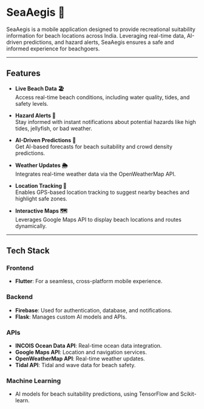 
# **SeaAegis 🌊**  
SeaAegis is a mobile application designed to provide recreational suitability information for beach locations across India. Leveraging real-time data, AI-driven predictions, and hazard alerts, SeaAegis ensures a safe and informed experience for beachgoers. 

---

## **Features**  
- **Live Beach Data 🏖️**  
  Access real-time beach conditions, including water quality, tides, and safety levels.  

- **Hazard Alerts 🚨**  
  Stay informed with instant notifications about potential hazards like high tides, jellyfish, or bad weather.  

- **AI-Driven Predictions 🤖**  
  Get AI-based forecasts for beach suitability and crowd density predictions.  

- **Weather Updates 🌦️**  
  Integrates real-time weather data via the OpenWeatherMap API.  

- **Location Tracking 📍**  
  Enables GPS-based location tracking to suggest nearby beaches and highlight safe zones.  

- **Interactive Maps 🗺️**  
  Leverages Google Maps API to display beach locations and routes dynamically.  

---

## **Tech Stack**  
### **Frontend**  
- **Flutter**: For a seamless, cross-platform mobile experience.  

### **Backend**  
- **Firebase**: Used for authentication, database, and notifications.  
- **Flask**: Manages custom AI models and APIs.  

### **APIs**  
- **INCOIS Ocean Data API**: Real-time ocean data integration.  
- **Google Maps API**: Location and navigation services.  
- **OpenWeatherMap API**: Real-time weather updates.  
- **Tidal API**: Tidal and wave data for beach safety.  

### **Machine Learning**  
- AI models for beach suitability predictions, using TensorFlow and Scikit-learn.  
